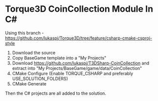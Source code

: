 # Torque3D CoinCollection Module In C#

Using this branch - https://github.com/lukaspj/Torque3D/tree/feature/csharp-cmake-csproj-style 

1. Download the source 
2. Copy BaseGame template into a "My Projects" 
3. Download https://github.com/lukaspj/T3DSharp-CoinCollection and extract into "My Projects/BaseGame/game/data/CoinCollection" 
4. CMake Configure (Enable TORQUE_CSHARP and preferably USE_SOLUTION_FOLDERS) 
5. CMake Generate 

Then the C# projects are all added to the solution.